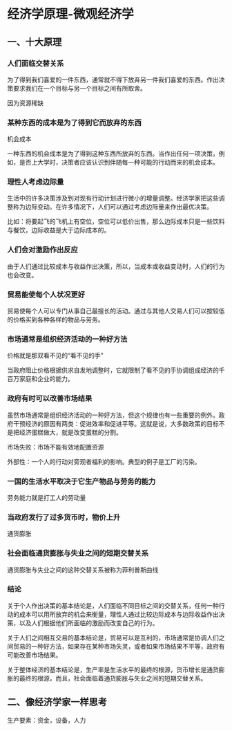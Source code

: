 # 经济学原理-微观经济学

## 一、十大原理

### 人们面临交替关系

为了得到我们喜爱的一件东西，通常就不得下放弃另一件我们喜爱的东西。作出决策要求我们在一个目标与另一个目标之间有所取舍。

因为资源稀缺

### 某种东西的成本是为了得到它而放弃的东西

机会成本

一种东西的机会成本是为了得到这种东西所放弃的东西。当作出任何一项决策，例如，是否上大学时，决策者应该认识到伴随每一种可能的行动而来的机会成本。

### 理性人考虑边际量

生活中的许多决策涉及到对现有行动计划进行微小的增量调整。经济学家把这些调整称为边际变动。在许多情况下，人们可以通过考虑边际量来作出最优决策。

比如：将要起飞的飞机上有空位，空位可以低价出售，那么边际成本只是一些饮料与餐饮，边际收益是大于边际成本的。

### 人们会对激励作出反应

由于人们通过比较成本与收益作出决策，所以，当成本或收益变动时，人们的行为也会改变。

### 贸易能使每个人状况更好

贸易使每个人可以专门从事自己最擅长的活动。通过与其他人交易人们可以按较低的价格买到各种各样的物品与劳务。

### 市场通常是组织经济活动的一种好方法

价格就是那双看不见的“看不见的手”

当政府阻止价格根据供求自发地调整时，它就限制了看不见的手协调组成经济的千百万家庭和企业的能力。

### 政府有时可以改善市场结果

虽然市场通常是组织经济活动的一种好方法，但这个规律也有一些重要的例外。政府干预经济的原因有两类：促进效率和促进平等。这就是说，大多数政策的目标不是把经济蛋糕做大，就是改变蛋糕的分割。

市场失败：市场不能有效地配置资源

外部性：一个人的行动对旁观者福利的影响。典型的例子是工厂的污染。

### 一国的生活水平取决于它生产物品与劳务的能力

劳务能力就是打工人的劳动量

### 当政府发行了过多货币时，物价上升

通货膨胀

### 社会面临通货膨胀与失业之间的短期交替关系

通货膨胀与失业之间的这种交替关系被称为菲利普斯曲线

### 结论

关于个人作出决策的基本结论是，人们面临不同目标之间的交替关系，任何一种行动的成本可以用所放弃的机会来衡量，理性人通过比较边际成本与边际收益作出决策，以及人们根据他们所面临的激励而改变自己的行为。

关于人们之间相互交易的基本结论是，贸易可以是互利的，市场通常是协调人们之间贸易的一种好方法，如果存在某种市场失灵，或者如果市场结果不平等，政府有可能改善市场结果。

关于整体经济的基本结论是，生产率是生活水平的最终的根源，货币增长是通货膨胀的最终的根源，而且，社会面临着通货膨胀与失业之间的短期交替关系。

## 二、像经济学家一样思考

生产要素：资金，设备，人力
